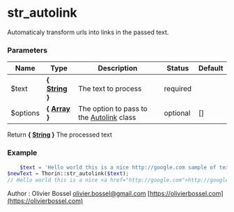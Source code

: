 # str_autolink

Automaticaly transform urls into links in the passed text.


### Parameters
Name  |  Type  |  Description  |  Status  |  Default
------------  |  ------------  |  ------------  |  ------------  |  ------------
$text  |  **{ [String](http://php.net/manual/en/language.types.string.php) }**  |  The text to process  |  required  |
$options  |  **{ [Array](http://php.net/manual/en/language.types.array.php) }**  |  The option to pass to the [Autolink](https://packagist.org/packages/asika/autolink) class  |  optional  |  []

Return **{ [String](http://php.net/manual/en/language.types.string.php) }** The processed text

### Example
```php
	$text = 'Hello world this is a nice http://google.com sample of text.';
$newText = Thorin::str_autolink($text);
// Hello world this is a nice <a href="http://google.com">http://google.com</a> sample of text.
```
Author : Olivier Bossel [olivier.bossel@gmail.com](mailto:olivier.bossel@gmail.com) [https://olivierbossel.com](https://olivierbossel.com)